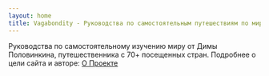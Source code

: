 ```yaml
---
layout: home
title: Vagabondity - Руководства по самостоятельным путешествиям по миру
---
```


Руководства по самостоятельному изучению миру от Димы Половинкина, путешественника с 70+ посещенных стран.
Подробнее о цели сайта и авторе: <a href="about.md">О Проекте</a>
